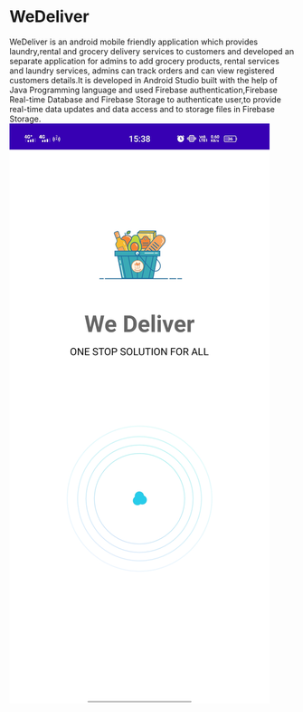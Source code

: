 # WeDeliver
WeDeliver is an android mobile friendly application which provides laundry,rental and grocery delivery services to customers and developed an separate application for admins to add grocery products, rental services and laundry services, admins can track orders and can view registered customers details.It is developed in Android Studio built with the help of  Java Programming language and used Firebase authentication,Firebase Real-time Database and Firebase Storage  to authenticate user,to provide real-time data updates and data access and to storage files in Firebase Storage.
![Images](https://github.com/aravind273/WeDeliver/blob/master/screenshots/Screenshot_20210525_153804.jpg)
